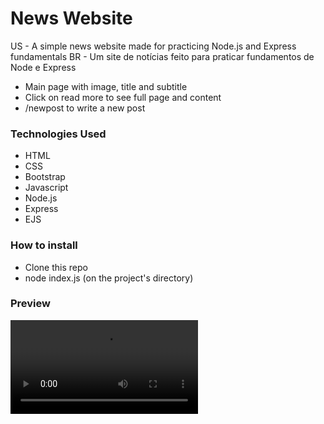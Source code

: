 # News Website

US - A simple news website made for practicing Node.js and Express fundamentals
BR - Um site de notícias feito para praticar fundamentos de Node e Express

- Main page with image, title and subtitle
- Click on read more to see full page and content
- /newpost  to write a new post

### Technologies Used
- HTML
- CSS
- Bootstrap
- Javascript
- Node.js
- Express
- EJS

### How to install
- Clone this repo
- node index.js (on the project's directory)

### Preview
![News website in action](https://i.giphy.com/media/OybpyaWsUbShq8q0SG/giphy.mp4)

